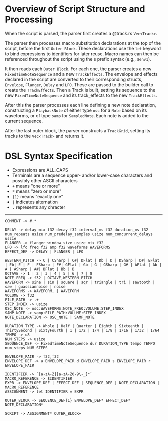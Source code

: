 # Overview of Script Structure and Processing

When the script is parsed, the parser first creates a @track.rs `Vec<Track>`.

The parser then processes macro substitution declarations at the top of the script, before the first `Outer Block`. These declarations use the `let` keyword to bind expressions to identifiers for later reuse. Macro names can then be referenced throughout the script using the `$` prefix syntax (e.g., `$env1`).

It then reads each `Outer Block`. For each one, the parser creates a new `FixedTimeNoteSequence` and a new `TrackEffects`. The envelope and effects declared in the script are converted to their corresponding structs, `Envelope`, `Flanger`, `Delay` and `LFO`. These are passed to the builder call to create the `TrackEffects`. Then a Track is built, setting its sequence to the new `FixedTimeNoteSequence` and its track_effects to the new `TrackEffects`.

After this the parser processes each line defining a new note declaration, constructing a `PlaybackNote` of either type `osc` for a `Note` based on its waveforms, or of type `samp` for `SampledNote`. Each note is added to the current sequence.

After the last outer block, the parser constructs a `TrackGrid`, setting its tracks to the `Vec<Track>` and returns it.

# DSL Syntax Specification

- Expressions are ALL_CAPS
- Terminals are a sequence upper- and/or lower-case characters and possibly other ASCII characters
- `+` means "one or more"
- `*` means "zero or more"
- `{1}` means "exactly one"
- `|` indicates alternation
- `.` represents any chracter

---

```
COMMENT -> #.*

DELAY -> delay mix f32 decay f32 interval_ms f32 duration_ms f32 num_repeats usize num_predelay_samples usize num_concurrent_delays uszie 
FLANGER -> flanger window_size usize mix f32
LFO -> lfo freq f32 amp f32 waveforms WAVEFORMS
EFFECT_DEF -> DELAY | FLANGER | LFO

WESTERN_PITCH -> C | CSharp | C#| DFlat | Db | D | DSharp | D#| EFlat | Eb| E | F | FSharp | F#| GFlat | Gb | G | GSharp | G# | AFlat | Ab | A | ASharp | A#| BFlat | Bb | B
OCTAVE -> 1 | 2 | 3 | 4 | 5 | 6 | 7 | 8
NOTE_FREQ -> f32 | OCTAVE,WESTERN_PITCH
WAVEFORM -> sine | sin | square | sqr | triangle | tri | sawtooth | saw | guassiannoise | noise
WAVEFORMS -> WAVEFORM, | WAVEFORM
VOLUME -> f32
FILE_PATH -> .+
STEP_INDEX -> usize
OSC_NOTE -> osc:WAVEFORMS:NOTE_FREQ:VOLUME:STEP_INDEX
SAMP_NOTE -> samp:FILE_PATH:VOLUME:STEP_INDEX
NOTE_DECLARATION -> OSC_NOTE | SAMP_NOTE

DURATION_TYPE -> Whole | Half | Quarter | Eighth | Sixteenth | ThirtySecond | SixtyFourth | 1 | 1/2 | 1/4 | 1/8 | 1/16 | 1/32 | 1/64
TEMPO -> u8
NUM_STEPS -> usize
SEQUENCE_DEF -> FixedTimeNoteSequence dur DURATION_TYPE tempo TEMPO num_steps NUM_STEPS

ENVELOPE_PAIR -> f32,f32
ENVELOPE_DEF -> a ENVELOPE_PAIR d ENVELOPE_PAIR s ENVELOPE_PAIR r ENVELOPE_PAIR

IDENTIFIER -> `[a-zA-Z][a-zA-Z0-9\-_]*`
MACRO_REFERENCE -> $IDENTIFIER
EXPR -> ENVELOPE_DEF | EFFECT_DEF | SEQUENCE_DEF | NOTE_DECLARATION | MACRO_REFERENCE
ASSIGNMENT -> let IDENTIFIER = EXPR

OUTER_BLOCK -> SEQUENCE_DEF{1} ENVELOPE_DEF* EFFECT_DEF* NOTE_DECLARATION*

SCRIPT -> ASSIGNMENT* OUTER_BLOCK+
```
